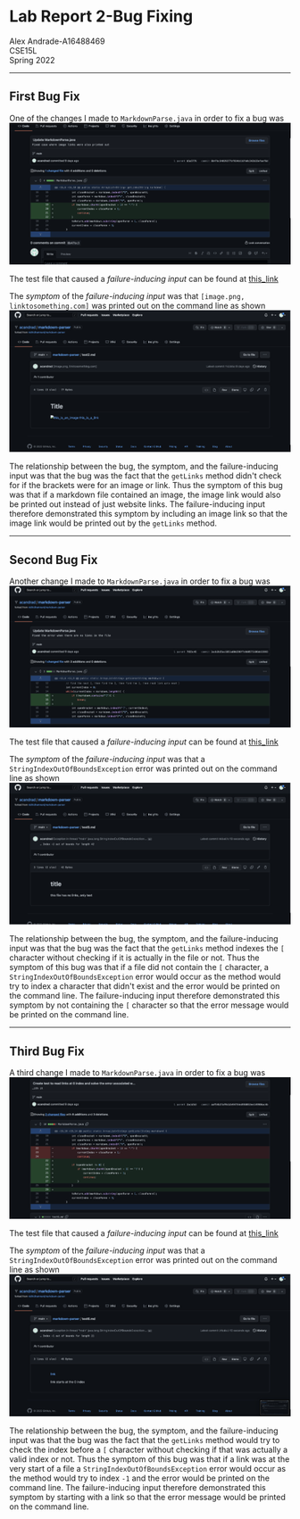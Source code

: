 # Lab Report 2-Bug Fixing
Alex Andrade-A16488469  
CSE15L  
Spring 2022

---

## First Bug Fix

One of the changes I made to `MarkdownParse.java` in order to fix a bug was ![this](Screenshots/Code_Change_1.png)

The test file that caused a *failure-inducing input* can be found at [this_link](https://github.com/acandrad/cse15l-lab-reports/blob/main/Lab_3_Tests/test2.md?plain=1) 

The *symptom* of the *failure-inducing input* was that `[image.png, linktosomething.com]` was printed out on the command line as shown ![here](Screenshots/Symptom_1.png) 

The relationship between the bug, the symptom, and the failure-inducing input was that the bug was the fact that the `getLinks` method didn't check for if the brackets were for an image or link. Thus the symptom of this bug was that if a markdown file contained an image, the image link would also be printed out instead of just website links. The failure-inducing input therefore demonstrated this symptom by including an image link so that the image link would be printed out by the `getLinks` method. 

---

## Second Bug Fix

Another change I made to `MarkdownParse.java` in order to fix a bug was ![this](Screenshots/Code_Change_2.png)

The test file that caused a *failure-inducing input* can be found at [this_link](https://github.com/acandrad/cse15l-lab-reports/blob/main/Lab_3_Tests/test5.md?plain=1)

The *symptom* of the *failure-inducing input* was that a `StringIndexOutOfBoundsException` error was printed out on the command line as shown ![here](Screenshots/Symptom_2.png)

The relationship between the bug, the symptom, and the failure-inducing input was that the bug was the fact that the `getLinks` method indexes the `[` character without checking if it is actually in the file or not. Thus the symptom of this bug was that if a file did not contain the `[` character, a `StringIndexOutOfBoundsException` error would occur as the method would try to index a character that didn't exist and the error would be printed on the command line. The failure-inducing input therefore demonstrated this symptom by not containing the `[` character so that the error message would be printed on the command line. 

---

## Third Bug Fix

A third change I made to `MarkdownParse.java` in order to fix a bug was ![this](Screenshots/Code_Change_3.png)

The test file that caused a *failure-inducing input* can be found at [this_link](https://github.com/acandrad/cse15l-lab-reports/blob/main/Lab_3_Tests/test6.md?plain=1)

The *symptom* of the *failure-inducing input* was that a `StringIndexOutOfBoundsException` error was printed out on the command line as shown ![here](Screenshots/Symptom_3.png)

The relationship between the bug, the symptom, and the failure-inducing input was that the bug was the fact that the `getLinks` method would try to check the index before a `[` character without checking if that was actually a valid index or not. Thus the symptom of this bug was that if a link was at the very start of a file a `StringIndexOutOfBoundsException` error would occur as the method would try to index `-1` and the error would be printed on the command line. The failure-inducing input therefore demonstrated this symptom by starting with a link so that the error message would be printed on the command line. 